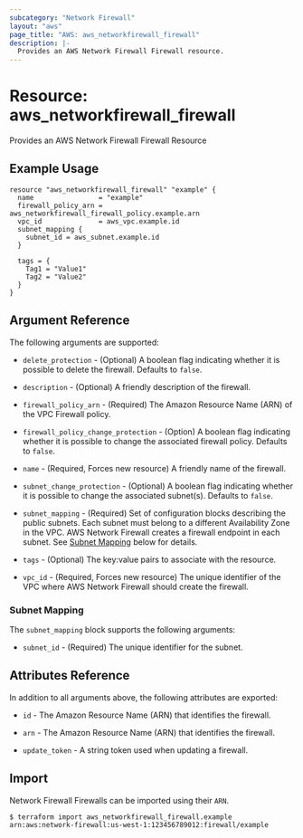 ```yaml
---
subcategory: "Network Firewall"
layout: "aws"
page_title: "AWS: aws_networkfirewall_firewall"
description: |-
  Provides an AWS Network Firewall Firewall resource.
---
```


# Resource: aws_networkfirewall_firewall

Provides an AWS Network Firewall Firewall Resource

## Example Usage

```hcl
resource "aws_networkfirewall_firewall" "example" {
  name                = "example"
  firewall_policy_arn = aws_networkfirewall_firewall_policy.example.arn
  vpc_id              = aws_vpc.example.id
  subnet_mapping {
    subnet_id = aws_subnet.example.id
  }

  tags = {
    Tag1 = "Value1"
    Tag2 = "Value2"
  }
}
```

## Argument Reference

The following arguments are supported:

* `delete_protection` - (Optional) A boolean flag indicating whether it is possible to delete the firewall. Defaults to `false`.

* `description` - (Optional) A friendly description of the firewall.

* `firewall_policy_arn` - (Required) The Amazon Resource Name (ARN) of the VPC Firewall policy.

* `firewall_policy_change_protection` - (Option) A boolean flag indicating whether it is possible to change the associated firewall policy. Defaults to `false`.

* `name` - (Required, Forces new resource) A friendly name of the firewall.

* `subnet_change_protection` - (Optional) A boolean flag indicating whether it is possible to change the associated subnet(s). Defaults to `false`.

* `subnet_mapping` - (Required) Set of configuration blocks describing the public subnets. Each subnet must belong to a different Availability Zone in the VPC. AWS Network Firewall creates a firewall endpoint in each subnet. See [Subnet Mapping](#subnet-mapping) below for details.

* `tags` - (Optional) The key:value pairs to associate with the resource.

* `vpc_id` - (Required, Forces new resource) The unique identifier of the VPC where AWS Network Firewall should create the firewall.

### Subnet Mapping

The `subnet_mapping` block supports the following arguments:

* `subnet_id` - (Required) The unique identifier for the subnet.

## Attributes Reference

In addition to all arguments above, the following attributes are exported:

* `id` - The Amazon Resource Name (ARN) that identifies the firewall.

* `arn` - The Amazon Resource Name (ARN) that identifies the firewall.

* `update_token` - A string token used when updating a firewall.

## Import

Network Firewall Firewalls can be imported using their `ARN`.

```
$ terraform import aws_networkfirewall_firewall.example arn:aws:network-firewall:us-west-1:123456789012:firewall/example
```
